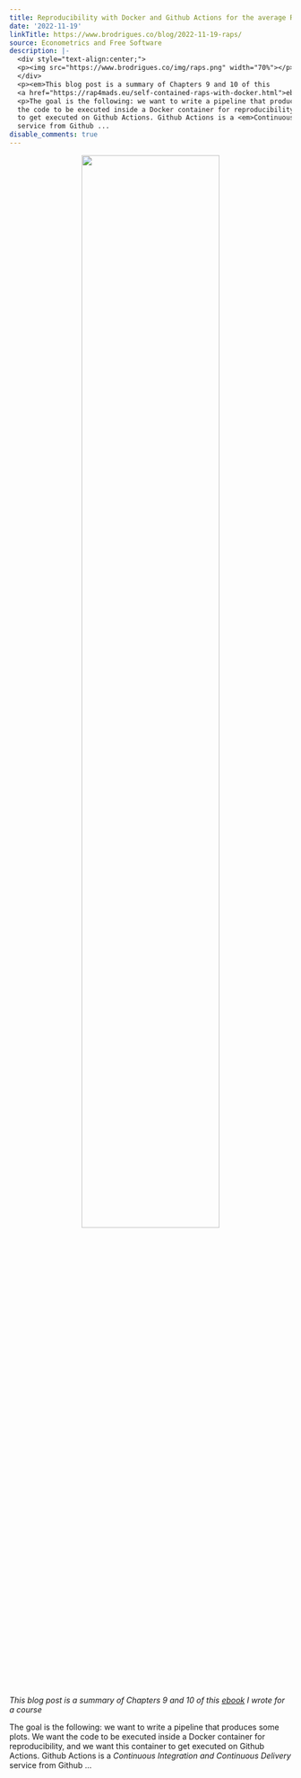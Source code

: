 ```yaml
---
title: Reproducibility with Docker and Github Actions for the average R enjoyer
date: '2022-11-19'
linkTitle: https://www.brodrigues.co/blog/2022-11-19-raps/
source: Econometrics and Free Software
description: |-
  <div style="text-align:center;">
  <p><img src="https://www.brodrigues.co/img/raps.png" width="70%"></p>
  </div>
  <p><em>This blog post is a summary of Chapters 9 and 10 of this
  <a href="https://rap4mads.eu/self-contained-raps-with-docker.html">ebook</a> I wrote for a course</em></p>
  <p>The goal is the following: we want to write a pipeline that produces some plots. We want
  the code to be executed inside a Docker container for reproducibility, and we want this container
  to get executed on Github Actions. Github Actions is a <em>Continuous Integration and Continuous Delivery</em>
  service from Github ...
disable_comments: true
---
```

<div style="text-align:center;">
<p><img src="https://www.brodrigues.co/img/raps.png" width="70%"></p>
</div>
<p><em>This blog post is a summary of Chapters 9 and 10 of this
<a href="https://rap4mads.eu/self-contained-raps-with-docker.html">ebook</a> I wrote for a course</em></p>
<p>The goal is the following: we want to write a pipeline that produces some plots. We want
the code to be executed inside a Docker container for reproducibility, and we want this container
to get executed on Github Actions. Github Actions is a <em>Continuous Integration and Continuous Delivery</em>
service from Github ...